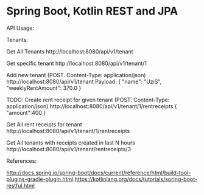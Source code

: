 # Spring Boot, Kotlin REST and JPA

API Usage:

Tenants:

Get All Tenants
http://localhost:8080/api/v1/tenant

Get specific tenant
http://localhost:8080/api/v1/tenant/1

Add new tenant (POST. Content-Type: application/json)
http://localhost:8080/api/v1/tenant
Payload:
{
"name": "UziS",
"weeklyRentAmount": 370.0
}

TODO:
Create rent receipt for given tenant (POST. Content-Type: application/json)
http://localhost:8080/api/v1/tenant/1/rentreceipts
{
"amount":400
}

Get All rent receipts for tenant
http://localhost:8080/api/v1/tenant/1/rentreceipts

Get All tenants with receipts created in last N hours
http://localhost:8080/api/v1/tenant/rentreceipts/3


References:

http://docs.spring.io/spring-boot/docs/current/reference/html/build-tool-plugins-gradle-plugin.html
https://kotlinlang.org/docs/tutorials/spring-boot-restful.html
